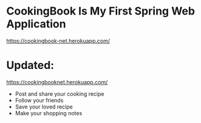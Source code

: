 # CookingBook Is My First Spring Web Application
https://cookingbook-net.herokuapp.com/

# Updated:
https://cookingbooknet.herokuapp.com/


- Post and share your cooking recipe
- Follow your friends
- Save your loved recipe
- Make your shopping notes
